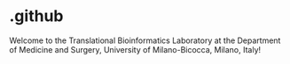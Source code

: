 # .github
Welcome to the Translational Bioinformatics Laboratory at the Department of Medicine and Surgery, University of Milano-Bicocca, Milano, Italy!
